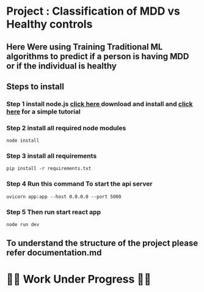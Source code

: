 
# Project : Classification of MDD vs Healthy controls 

## Here Were using Training Traditional ML algorithms to predict if a person is having MDD or if the individual is healthy

## Steps to install
### Step 1 install node.js [click here ](https://nodejs.org/en/download) download and install and [click here](https://www.youtube.com/watch?v=kQabFyl9r9I&t=431s) for a simple tutorial
### Step 2 install all required node modules 
```
node install
```
### Step 3 install all requirements
```
pip install -r requirements.txt
```
### Step 4 Run this command To start the api server
```
uvicorn app:app --host 0.0.0.0 --port 5000
```
### Step 5 Then run start react app
```
node run dev
```


## To understand the structure of the project please refer documentation.md
# 🚧🚧 Work Under Progress 🚧🚧
